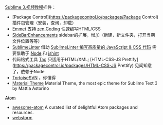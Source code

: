[Sublime 3](http://www.sublimetext.com/3),[视频教程](http://www.imooc.com/index/search?words=sublime)插件：

* [Package Control](https://packagecontrol.io/packages/Package Control)
  插件包管理（安装，查询，卸载）
* [Emmet](https://packagecontrol.io/packages/Emmet)
  支持
  [zen Coding](http://www.zjgsq.com/1062.html)
  快速编写HTML/CSS
* [SideBarEnhancements](https://packagecontrol.io/packages/SideBarEnhancements)
  sidebar的扩展，增加（新建，新文件夹，打开当期文件位置等等）
* [SublimeLinter](https://packagecontrol.io/packages/SublimeLinter)
  借助
  [SublimeLinter 编写高质量的 JavaScript & CSS 代码](http://www.cnblogs.com/lhb25/archive/2013/05/02/sublimelinter-for-js-css-coding.html)
  需要借助于
  [Node](http://nodejs.org/)
  和
  [jshint](http://jshint.com/docs/#options)
* 代码格式工具
  [Tag](https://packagecontrol.io/packages/Tag)
  只适用于HTML/XML;
  [HTML-CSS-JS Prettify](https://packagecontrol.io/packages/HTML-CSS-JS Prettify)
  见闻知意了，依赖于Node
* [Tortoise​SVN](https://packagecontrol.io/packages/TortoiseSVN)
  ，你懂得
* [Material Theme](https://github.com/equinusocio/material-theme)
  Material Theme, the most epic theme for Sublime Text 3 by Mattia Astorino

[Atom](https://atom.io/)

* [awesome-atom](https://github.com/mehcode/awesome-atom)
  A curated list of delightful Atom packages and resources.
* [webstorm](http://www.jetbrains.com/webstorm/)



